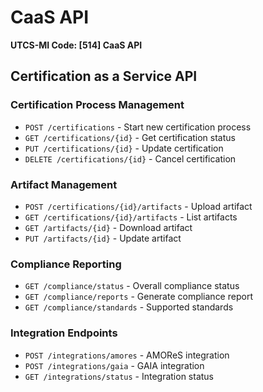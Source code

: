 # CaaS API
**UTCS-MI Code: [514] CaaS API**

## Certification as a Service API

### Certification Process Management
- `POST /certifications` - Start new certification process
- `GET /certifications/{id}` - Get certification status
- `PUT /certifications/{id}` - Update certification
- `DELETE /certifications/{id}` - Cancel certification

### Artifact Management
- `POST /certifications/{id}/artifacts` - Upload artifact
- `GET /certifications/{id}/artifacts` - List artifacts
- `GET /artifacts/{id}` - Download artifact
- `PUT /artifacts/{id}` - Update artifact

### Compliance Reporting
- `GET /compliance/status` - Overall compliance status
- `GET /compliance/reports` - Generate compliance report
- `GET /compliance/standards` - Supported standards

### Integration Endpoints
- `POST /integrations/amores` - AMOReS integration
- `POST /integrations/gaia` - GAIA integration
- `GET /integrations/status` - Integration status